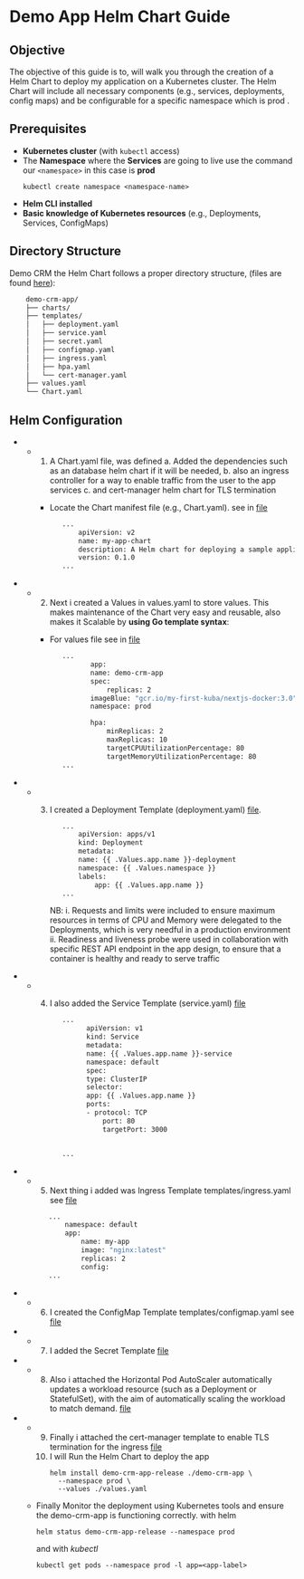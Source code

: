 # Demo App Helm Chart  Guide

## Objective

The objective  of this  guide is to,  will walk you through the creation of a Helm Chart to deploy my application on a Kubernetes cluster. The Helm Chart will include all necessary components (e.g., services, deployments, config maps) and be configurable for a specific namespace which is prod .

## Prerequisites

- **Kubernetes cluster** (with `kubectl` access)
- The **Namespace** where the  **Services** are going to live
  use the command our `<namespace>` in this case is **prod**
  ```
  kubectl create namespace <namespace-name>
  ```
- **Helm CLI installed**
- **Basic knowledge of Kubernetes resources** (e.g., Deployments, Services, ConfigMaps)

## Directory Structure

Demo CRM the Helm Chart follows a proper directory structure, (files are found [here](demo-crm-app/)):

```bash
    demo-crm-app/
    ├── charts/
    ├── templates/
    │   ├── deployment.yaml
    │   ├── service.yaml
    │   ├── secret.yaml
    │   ├── configmap.yaml
    │   ├── ingress.yaml
    │   ├── hpa.yaml
    │   └── cert-manager.yaml
    ├── values.yaml
    └── Chart.yaml
```

## Helm  Configuration

- * 1. A  Chart.yaml file, was defined
       a. Added the dependencies such as an database helm chart if it will be needed,
       b. also an ingress controller for a way to enable traffic from the user to the app services
       c. and cert-manager helm chart for TLS termination

    * Locate the Chart manifest file
      (e.g., Chart.yaml). see in [file](Chart.yaml)

      ```bash
         ...
             apiVersion: v2
             name: my-app-chart
             description: A Helm chart for deploying a sample application
             version: 0.1.0
         ...
      ```
- * 2. Next  i  created  a Values in values.yaml to store values.
       This makes maintenance of the Chart very easy and reusable, also makes it Scalable by **using Go template syntax**:

    * For values file see in [file](values.yaml)

      ```bash
         ...
                app:
                name: demo-crm-app
                spec:
                    replicas: 2
                imageBlue: "gcr.io/my-first-kuba/nextjs-docker:3.0"
                namespace: prod

                hpa:
                    minReplicas: 2 
                    maxReplicas: 10 
                    targetCPUUtilizationPercentage: 80 
                    targetMemoryUtilizationPercentage: 80 
         ...
      ```
- * 3. I created a Deployment Template (deployment.yaml) [file](templates/deployment.yaml).

       ```bash
          ...
              apiVersion: apps/v1
              kind: Deployment
              metadata:
              name: {{ .Values.app.name }}-deployment
              namespace: {{ .Values.namespace }}
              labels:
                  app: {{ .Values.app.name }}
          ...
       ```
       NB:
       i. Requests and limits were included to ensure maximum resources in terms of CPU and Memory were delegated to the Deployments, which is very needful in a production environment
       ii. Readiness and liveness probe were used in collaboration with specific  REST API endpoint in the app design, to ensure that a container is healthy and ready to serve traffic
- * 4. I also added the Service Template (service.yaml) [file](templates/service.yaml)

       ```bash
          ...
                apiVersion: v1
                kind: Service
                metadata:
                name: {{ .Values.app.name }}-service
                namespace: default
                spec: 
                type: ClusterIP
                selector:
                app: {{ .Values.app.name }}
                ports:
                - protocol: TCP
                    port: 80
                    targetPort: 3000


          ...
       ```
- * 5. Next thing i added was Ingress Template templates/ingress.yaml see [file](templates/ingress.yaml)

    ```bash
       ...
           namespace: default
           app:
               name: my-app
               image: "nginx:latest"
               replicas: 2
               config:
       ...
    ```
- * 6. I created the ConfigMap Template templates/configmap.yaml see [file](templates/configmap.yaml)
- * 7. I added the Secret Template [file](templates/secret.yaml)
- * 8. Also i attached the Horizontal Pod AutoScaler automatically updates a workload resource (such as a Deployment or StatefulSet), with the aim of automatically scaling the workload to match demand. [file](templates/hpa.yaml)
- * 9. Finally  i attached  the cert-manager template  to enable TLS termination for the ingress [file](templates/cert-manager.yaml)
    10. I will Run the Helm Chart to deploy the app
        ```
        helm install demo-crm-app-release ./demo-crm-app \
          --namespace prod \
          --values ./values.yaml
        ```
  * Finally Monitor the deployment using Kubernetes tools and ensure the demo-crm-app is functioning correctly.
    with helm

    ```
    helm status demo-crm-app-release --namespace prod

    ```
    and  with *kubectl*

    ```
    kubectl get pods --namespace prod -l app=<app-label>

    ```
